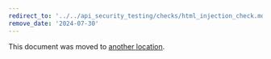 ```yaml
---
redirect_to: '../../api_security_testing/checks/html_injection_check.md'
remove_date: '2024-07-30'
---
```


This document was moved to [another location](../../api_security_testing/checks/html_injection_check.md).

<!-- This redirect file can be deleted after <2024-07-30>. -->
<!-- Redirects that point to other docs in the same project expire in three months. -->
<!-- Redirects that point to docs in a different project or site (for example, link is not relative and starts with `https:`) expire in one year. -->
<!-- Before deletion, see: https://docs.gitlab.com/ee/development/documentation/redirects.html -->